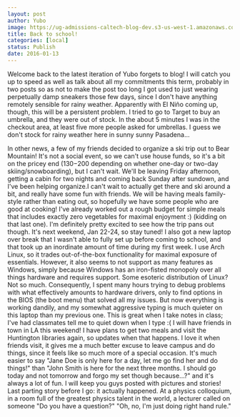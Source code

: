 ```yaml
---
layout: post
author: Yubo
image: https://ug-admissions-caltech-blog-dev.s3-us-west-1.amazonaws.com/old_pictures/caltech_as_it_happens/6a0105349b8251970b01b8d1904e80970c.jpg
title: Back to school!
categories: [local]
status: Publish
date: 2016-01-13
---
```


Welcome back to the latest iteration of Yubo forgets to blog! I will catch you up to speed as well as talk about all my commitments this term, probably in two posts so as not to make the post too long
I got used to just wearing perpetually damp sneakers those few days, since I don't have anything remotely sensible for rainy weather. Apparently with El Niño coming up, though, this will be a persistent problem. I tried to go to Target to buy an umbrella, and they were out of stock. In the about 5 minutes I was in the checkout area, at least five more people asked for umbrellas. I guess we don't stock for rainy weather here in sunny sunny Pasadena...

In other news, a few of my friends decided to organize a ski trip out to Bear Mountain! It's not a social event, so we can't use house funds, so it's a bit on the pricey end ($130-$200 depending on whether one-day or two-day skiing/snowboarding), but I can't wait. We'll be leaving Friday afternoon, getting a cabin for two nights and coming back Sunday after sundown, and I've been helping organize.I can't wait to actually get there and ski around a bit, and really have some fun with friends. We will be having meals family-style rather than eating out, so hopefully we have some people who are good at cooking! I've already worked out a rough budget for simple meals that includes exactly zero vegetables for maximal enjoyment :) (kidding on that last one). I'm definitely pretty excited to see how the trip pans out though. It's next weekend, Jan 22-24, so stay tuned!
I also got a new laptop over break that I wasn't able to fully set up before coming to school, and that took up an inordinate amount of time during my first week. I use Arch Linux, so it trades out-of-the-box functionality for maximal exposure of essentials. However, it also seems to not support as many features as Windows, simply because Windows has an iron-fisted monopoly over all things hardware and requires support. Some esoteric distribution of Linux? Not so much. Consequently, I spent many hours trying to debug problems with what effectively amounts to hardware drivers, only to find options in the BIOS (the boot menu) that solved all my issues. But now everything is working dandily, and my somewhat aggressive typing is much quieter on this laptop than my previous one. This is great when I take notes in class; I've had classmates tell me to quiet down when I type :(
I will have friends in town in LA this weekend! I have plans to get two meals and visit the Huntington libraries again, so updates when that happens. I love it when friends visit, it gives me a much better excuse to leave campus and do things, since it feels like so much more of a special occasion. It's much easier to say "Jane Doe is only here for a day, let me go find her and do things!" than "John Smith is here for the next three months. I should go today and not tomorrow and forgo my set though because...?" and it's always a lot of fun. I will keep you guys posted with pictures and stories!
Last parting story before I go: it actually happened. At a physics colloquium, in a room full of the greatest physics talent in the world, a lecturer called on someone "Do you have a question?"
"Oh, no, I'm just doing right hand rule."
